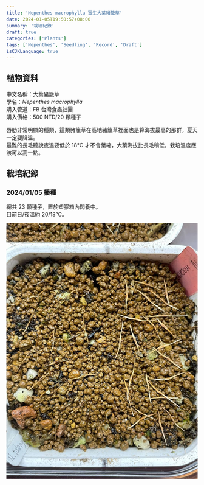 ```yaml
---
title: 'Nepenthes macrophylla 實生大葉豬籠草'
date: 2024-01-05T19:50:57+08:00
summary: '栽培紀錄'
draft: true
categories: ['Plants']
tags: ['Nepenthes', 'Seedling', 'Record', 'Draft']
isCJKLanguage: true
---
```


## 植物資料

中文名稱：大葉豬籠草  
學名：*Nepenthes macrophylla*  
購入管道：FB 台灣食蟲社團  
購入價格：500 NTD/20 顆種子  

唇肋非常明顯的種類，這類豬籠草在高地豬籠草裡面也是算海拔最高的那群，夏天一定要降溫。  
最難的長毛聽說夜溫要低於 18℃ 才不會葉縮，大葉海拔比長毛稍低，栽培溫度應該可以高一點。  

## 栽培紀錄

### 2024/01/05 播種

總共 23 顆種子，置於塑膠箱內悶養中。  
目前日/夜溫約 20/18℃。  

![2024-01-05](./images/2024-01-05.jpg)

